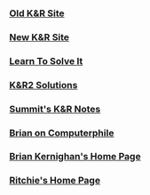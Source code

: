 ### [Old K&R Site](https://s3-us-west-2.amazonaws.com/belllabs-microsite-dritchie/cbook/index.html)
### [New K&R Site](https://www.cs.princeton.edu/~bwk/cbook.html)
### [Learn To Solve It](https://www.learntosolveit.com/)
### [K&R2 Solutions](https://clc-wiki.net/wiki/K&R2_solutions)
### [Summit's K&R Notes](https://www.eskimo.com/~scs/cclass/krnotes/top.html)
### [Brian on Computerphile](https://youtube.com/playlist?list=PLzH6n4zXuckqZ90zLyy36qjO5YIn1RulG&si=bLGYbamJYKeLuc0T)
### [Brian Kernighan's Home Page](https://www.cs.princeton.edu/~bwk/)
### [Ritchie's Home Page](https://www.bell-labs.com/usr/dmr/www/)
